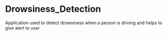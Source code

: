 # Drowsiness_Detection
Application used to detect drowsiness when a person is driving and helps to give alert to user
